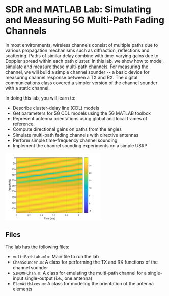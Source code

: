 # SDR and MATLAB Lab:  Simulating and Measuring 5G Multi-Path Fading Channels

In most environments,  wireless channels consist of multiple paths due to various
propagation mechanisms such as diffraction, reflections and scattering.
Paths of similar delay combine with time-varying gains due to Doppler spread
within each path cluster.  In this lab, we show how to model, simulate and
measure these multi-path channels.  For measuring the channel, we will build
a simple channel sounder  -- a basic device for measuring channel response
between a TX and RX.  The digital communications class covered a simpler
version of the channel sounder with a static channel.

In doing this lab, you will learn to:

* Describe cluster-delay line (CDL) models
* Get parameters for 5G CDL models using the  5G MATLAB toolbox
* Represent antenna orientations using global and local frames of reference.
* Compute directional gains on paths from the angles
* Simulate multi-path fading channels with directive antennas
* Perform simple time-frequency channel sounding
* Implement the channel sounding experiments on a simple USRP

<img src="fading.jpg" alt="Simulated multi-path fading channel" width="300">

## Files
The lab has the following files:

* `multiPathLab.mlx`: Main file to run the lab
* `ChanSounder.m`:  A class for performing the TX and RX functions of the channel sounder
* `SIMOMPChan.m`:  A class for emulating the multi-path channel for a single-input single-output (i.e., one antenna)
* `ElemWithAxes.m`:  A class for modeling the orientation of the antenna elements

